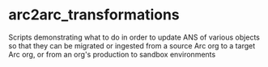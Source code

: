 # arc2arc_transformations
Scripts demonstrating what to do in order to update ANS of various objects so that they can be migrated or ingested from a source Arc org to a target Arc org, or from an org's production to sandbox environments
